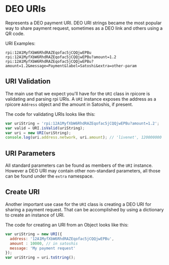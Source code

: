 # DEO URIs
Represents a DEO payment URI. DEO URI strings became the most popular way to share payment request, sometimes as a DEO link and others using a QR code.

URI Examples:

```
rpi:12A1MyfXbW6RhdRAZEqofac5jCQQjwEPBu
rpi:12A1MyfXbW6RhdRAZEqofac5jCQQjwEPBu?amount=1.2
rpi:12A1MyfXbW6RhdRAZEqofac5jCQQjwEPBu?amount=1.2&message=Payment&label=Satoshi&extra=other-param
```

## URI Validation
The main use that we expect you'll have for the `URI` class in rpicore is validating and parsing rpi URIs. A `URI` instance exposes the address as a rpicore `Address` object and the amount in Satoshis, if present.

The code for validating URIs looks like this:

```javascript
var uriString = 'rpi:12A1MyfXbW6RhdRAZEqofac5jCQQjwEPBu?amount=1.2';
var valid = URI.isValid(uriString);
var uri = new URI(uriString);
console.log(uri.address.network, uri.amount); // 'livenet', 120000000
```

## URI Parameters
All standard parameters can be found as members of the `URI` instance. However a DEO URI may contain other non-standard parameters, all those can be found under the `extra` namespace.

## Create URI
Another important use case for the `URI` class is creating a DEO URI for sharing a payment request. That can be accomplished by using a dictionary to create an instance of URI.

The code for creating an URI from an Object looks like this:

```javascript
var uriString = new URI({
  address: '12A1MyfXbW6RhdRAZEqofac5jCQQjwEPBu',
  amount : 10000, // in satoshis
  message: 'My payment request'
});
var uriString = uri.toString();
```
